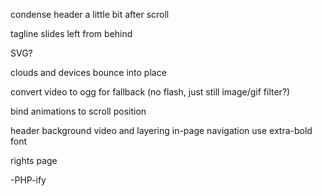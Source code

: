 condense header a little bit after scroll

tagline slides left from behind

SVG?

clouds and devices bounce into place

convert video to ogg for fallback (no flash, just still image/gif filter?)

bind animations to scroll position

header background video and layering
in-page navigation
use extra-bold font


rights page

-PHP-ify